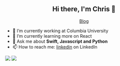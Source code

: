 <h2 align="center"> Hi there,  I'm Chris 👋</h2>

<p align="center">
  <a href="chriswebb09.github.io">Blog</a>
</p>

- 🔭 I’m currently working at Columbia University
- 🌱 I’m currently learning more on React
- 💬 Ask me about **Swift, Javascript and Python**
- 📫 How to reach me: [linkedin](linkedin.com/in/christopher-webb-orenstein/) on LinkedIn


<picture>
<source 
  srcset="https://github-readme-stats.vercel.app/api?username=chriswebb09&show_icons=true&theme=dark"
  media="(prefers-color-scheme: dark)"
/>
<source
  srcset="https://github-readme-stats.vercel.app/api?username=chriswebb09&show_icons=true"
  media="(prefers-color-scheme: light), (prefers-color-scheme: no-preference)"
/>
<img src="https://github-readme-stats.vercel.app/api/top-langs?username=chriswebb09&show_icons=true" />
</picture>
<picture>
<source 
  srcset="https://github-readme-stats.vercel.app/api/top-langs?username=chriswebb09&show_icons=true&theme=dark&layout=compact"
  media="(prefers-color-scheme: dark)"
/>
<source
  srcset="https://github-readme-stats.vercel.app/api/top-langs?username=chriswebb09&show_icons=true&layout=compact"
  media="(prefers-color-scheme: light), (prefers-color-scheme: no-preference)"
/>
<img src="https://github-readme-stats.vercel.app/api/top-langs?username=chriswebb09&show_icons=true&layout=compact" />
</picture>
